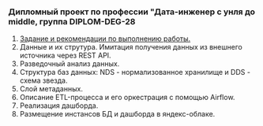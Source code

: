 ### Дипломный проект по профессии "Дата-инженер с унля до middle, группа DIPLOM-DEG-28

1. [Задание и рекомендации по выполнению работы.](https://github.com/petr0vsk/netology_DE_diplom/wiki)
2. Данные и их струтура. Имитация получения данных из внешнего источника через REST API.
3. Разведочный анализ данных.
4. Структура баз данных: NDS - нормализованное хранилище и DDS - схема звезда.
5. Слой метаданных. 
6. Описание ETL-процесса и его оркестрация с помощью Airflow.
7. Реализация дашборда.
8. Размещение инстансов БД и дашборда в яндекс-облаке.
